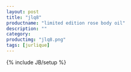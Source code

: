 ```yaml
---
layout: post
title: "jlq8"
productname: "limited edition rose body oil"
description: ""
category: 
productimg: "jlq8.png"
tags: [jurlique]
---
```

{% include JB/setup %}

